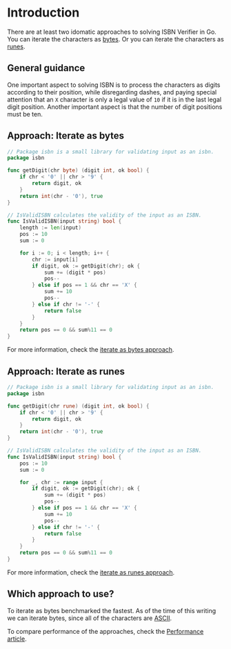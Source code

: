 # Introduction

There are at least two idomatic approaches to solving ISBN Verifier in Go.
You can iterate the characters as [bytes][bytes].
Or you can iterate the characters as [runes][runes].

## General guidance

One important aspect to solving ISBN is to process the characters as digits according to their position, while disregarding dashes,
and paying special attention that an `X` character is only a legal value of `10` if it is in the last legal digit position.
Another important aspect is that the number of digit positions must be ten.

## Approach: Iterate as bytes

```go
// Package isbn is a small library for validating input as an isbn.
package isbn

func getDigit(chr byte) (digit int, ok bool) {
	if chr < '0' || chr > '9' {
		return digit, ok
	}
	return int(chr - '0'), true
}

// IsValidISBN calculates the validity of the input as an ISBN.
func IsValidISBN(input string) bool {
	length := len(input)
	pos := 10
	sum := 0

	for i := 0; i < length; i++ {
		chr := input[i]
		if digit, ok := getDigit(chr); ok {
			sum += (digit * pos)
			pos--
		} else if pos == 1 && chr == 'X' {
			sum += 10
			pos--
		} else if chr != '-' {
			return false
		}
	}
	return pos == 0 && sum%11 == 0
}
```

For more information, check the [iterate as bytes approach][approach-iterate-bytes].

## Approach: Iterate as runes

```go
// Package isbn is a small library for validating input as an isbn.
package isbn

func getDigit(chr rune) (digit int, ok bool) {
	if chr < '0' || chr > '9' {
		return digit, ok
	}
	return int(chr - '0'), true
}

// IsValidISBN calculates the validity of the input as an ISBN.
func IsValidISBN(input string) bool {
	pos := 10
	sum := 0

	for _, chr := range input {
		if digit, ok := getDigit(chr); ok {
			sum += (digit * pos)
			pos--
		} else if pos == 1 && chr == 'X' {
			sum += 10
			pos--
		} else if chr != '-' {
			return false
		}
	}
	return pos == 0 && sum%11 == 0
}
```

For more information, check the [iterate as runes approach][approach-iterate-runes].

## Which approach to use?

To iterate as bytes benchmarked the fastest.
As of the time of this writing we can iterate bytes, since all of the characters are [ASCII][ascii].

To compare performance of the approaches, check the [Performance article][article-performance].

[bytes]: https://pkg.go.dev/bytes
[runes]: https://golangdocs.com/rune-in-golang
[approach-iterate-bytes]: https://exercism.org/tracks/go/exercises/isbn-verifier/approaches/iterate-bytes
[approach-iterate-runes]: https://exercism.org/tracks/go/exercises/isbn-verifier/approaches/iterate-runes
[article-performance]: https://exercism.org/tracks/go/exercises/isbn-verifier/articles/performance
[ascii]: https://www.asciitable.com/
